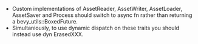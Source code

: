 - Custom implementations of AssetReader, AssetWriter, AssetLoader, AssetSaver and Process should switch to async fn rather than returning a bevy_utils::BoxedFuture. 
- Simultaniously, to use dynamic dispatch on these traits you should instead use dyn ErasedXXX.
